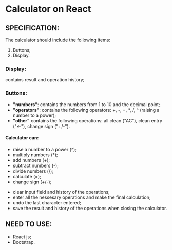 # Calculator on React #

## SPECIFICATION:

The calculator should include the following items:
        
 1) Buttons;
 2) Display.
        
### Display: 

contains result and operation history;
    
### Buttons: 

- **"numbers"**: contains the numbers from 1 to 10 and the decimal point;
- **"operators"**: contains the following operators: +, -, =, *, /, ^ (raising a number to a power);
- **"other"** contains the following operations: all clean ("AC"), clean entry ("<-"), change sign ("+/-").
    
#### Calculator can:  
- raise a number to a power (^);
- multiply numbers (*);
- add numbers (+);
- subtract numbers (-);
- divide numbers (/);
- calculate (=);
- change sign (+/-);

* clear input field and history of the operations;
* enter all the nessesary operations and make the final calculation;
* undo the last character entered;
* save the result and history of the operations when closing the calculator.
                

## NEED TO USE: 
    
- React js;
- Bootstrap.    
